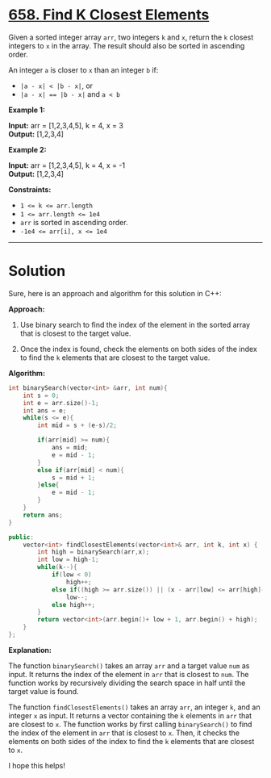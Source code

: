 # [658. Find K Closest Elements](https://leetcode.com/problems/find-k-closest-elements/)

Given a sorted integer array `arr`, two integers `k` and `x`, return the `k` closest integers to `x` in the array. The result should also be sorted in ascending order.

An integer `a` is closer to `x` than an integer `b` if:

- `|a - x| < |b - x|`, or
- `|a - x| == |b - x|` and `a < b`

**Example 1:**

**Input:** arr = [1,2,3,4,5], k = 4, x = 3<br>
**Output:** [1,2,3,4]

**Example 2:**

**Input:** arr = [1,2,3,4,5], k = 4, x = -1<br>
**Output:** [1,2,3,4]
 

**Constraints:**

- `1 <= k <= arr.length`
- `1 <= arr.length <= 1e4`
- `arr` is sorted in ascending order.
- `-1e4 <= arr[i], x <= 1e4`
---
# Solution
Sure, here is an approach and algorithm for this solution in C++:

**Approach:**

1. Use binary search to find the index of the element in the sorted array that is closest to the target value.

2. Once the index is found, check the elements on both sides of the index to find the `k` elements that are closest to the target value.

**Algorithm:**

```c++
int binarySearch(vector<int> &arr, int num){
    int s = 0;
    int e = arr.size()-1;
    int ans = e;
    while(s <= e){
        int mid = s + (e-s)/2;

        if(arr[mid] >= num){
            ans = mid;
            e = mid - 1;
        }
        else if(arr[mid] < num){
            s = mid + 1;
        }else{
            e = mid - 1;
        }
    }
    return ans;
}

public:
    vector<int> findClosestElements(vector<int>& arr, int k, int x) {
        int high = binarySearch(arr,x);
        int low = high-1;
        while(k--){
            if(low < 0)
                high++;
            else if((high >= arr.size()) || (x - arr[low] <= arr[high]-x))
                low--;
            else high++;
        }
        return vector<int>(arr.begin()+ low + 1, arr.begin() + high);
    }
};
```

**Explanation:**

The function `binarySearch()` takes an array `arr` and a target value `num` as input. It returns the index of the element in `arr` that is closest to `num`. The function works by recursively dividing the search space in half until the target value is found.

The function `findClosestElements()` takes an array `arr`, an integer `k`, and an integer `x` as input. It returns a vector containing the `k` elements in `arr` that are closest to `x`. The function works by first calling `binarySearch()` to find the index of the element in `arr` that is closest to `x`. Then, it checks the elements on both sides of the index to find the `k` elements that are closest to `x`.

I hope this helps!